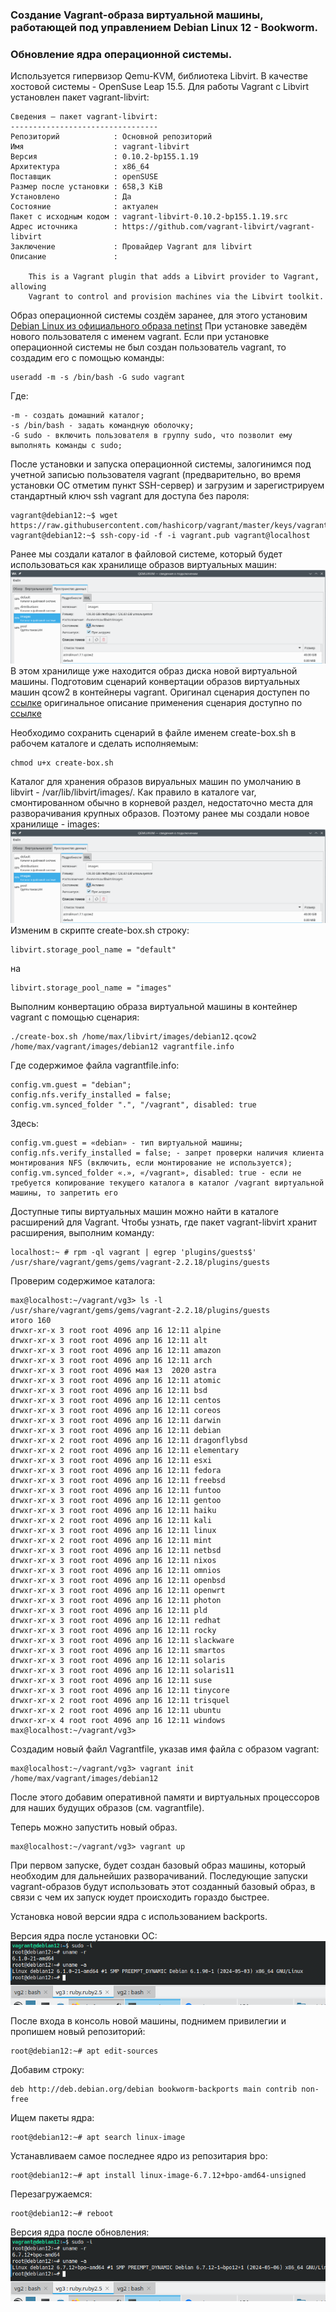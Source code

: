 ### Создание Vagrant-образа виртуальной машины, работающей под управлением Debian Linux 12 - Bookworm.
### Обновление ядра операционной системы.
Используется гипервизор Qemu-KVM, библиотека Libvirt. В качестве хостовой системы - OpenSuse Leap 15.5.
Для работы Vagrant с Libvirt установлен пакет vagrant-libvirt:
```
Сведения — пакет vagrant-libvirt:
---------------------------------
Репозиторий            : Основной репозиторий
Имя                    : vagrant-libvirt
Версия                 : 0.10.2-bp155.1.19
Архитектура            : x86_64
Поставщик              : openSUSE
Размер после установки : 658,3 KiB
Установлено            : Да
Состояние              : актуален
Пакет с исходным кодом : vagrant-libvirt-0.10.2-bp155.1.19.src
Адрес источника        : https://github.com/vagrant-libvirt/vagrant-libvirt
Заключение             : Провайдер Vagrant для libvirt
Описание               : 

    This is a Vagrant plugin that adds a Libvirt provider to Vagrant, allowing
    Vagrant to control and provision machines via the Libvirt toolkit.
```
Образ операционной системы создём заранее, для этого установим [Debian Linux из официального образа netinst](https://www.debian.org/distrib/netinst)
При установке заведём нового пользователя с именем vagrant. 
Если при установке операционной системы не был создан пользователь vagrant, то создадим его с помощью команды:
```
useradd -m -s /bin/bash -G sudo vagrant
```
 Где:
```
-m - создать домашний каталог;
-s /bin/bash - задать командную оболочку;
-G sudo - включить пользователя в группу sudo, что позволит ему выполнять команды с sudo;
```
После установки и запуска операционной системы, залогинимся под учетной записью пользователя vagrant 
(предварительно, во время установки ОС отметим пункт SSH-сервер) и загрузим и зарегистрируем 
стандартный ключ ssh vagrant для доступа без пароля: 
```
vagrant@debian12:~$ wget https://raw.githubusercontent.com/hashicorp/vagrant/master/keys/vagrant.pub
vagrant@debian12:~$ ssh-copy-id -f -i vagrant.pub vagrant@localhost
```
Ранее мы создали каталог в файловой системе, который будет использоваться как хранилище образов виртуальных машин: 
![Хранилище образов виртуальных машин](20240422-01.png)
В этом хранилище уже находится образ диска новой виртуальной машины. Подготовим сценарий конвертации образов виртуальных машин qcow2 в контейнеры vagrant. 
Оригинал сценария доступен по [ссылке](https://raw.githubusercontent.com/vagrant-libvirt/vagrant-libvirt/master/tools/create_box.sh)
оригинальное описание применения сценария доступно по [ссылке](https://github.com/vagrant-libvirt/vagrant-libvirt)

Необходимо сохранить сценарий в файле именем create-box.sh в рабочем каталоге и сделать исполняемым:
```
chmod u+x create-box.sh
```
Каталог для хранения образов вируальных машин по умолчанию в libvirt - /var/lib/libvirt/images/. 
Как правило в каталоге var, смонтированном обычно в корневой раздел, недостаточно места для разворачивания крупных образов.
Поэтому ранее мы создали новое хранилище - images:
![хранилище - images](20240422-01.png)
Изменим в скрипте create-box.sh строку:
```
libvirt.storage_pool_name = "default"
```
на 
```
libvirt.storage_pool_name = "images"
```
Выполним конвертацию образа виртуальной машины в контейнер vagrant с помощью сценария: 
```
./create-box.sh /home/max/libvirt/images/debian12.qcow2 /home/max/vagrant/images/debian12 vagrantfile.info
```
Где содержимое файла vagrantfile.info: 
```
config.vm.guest = "debian";
config.nfs.verify_installed = false;
config.vm.synced_folder ".", "/vagrant", disabled: true
```
 Здесь:
```
config.vm.guest = «debian» - тип виртуальной машины;
config.nfs.verify_installed = false; - запрет проверки наличия клиента монтирования NFS (включить, если монтирование не используется);
config.vm.synced_folder «.», «/vagrant», disabled: true - если не требуется копирование текущего каталога в каталог /vagrant виртуальной машины, то запретить его
```
Доступные типы виртуальных машин можно найти в каталоге расширений для Vagrant. Чтобы узнать, где пакет vagrant-libvirt хранит расширения, выполним команду:
```
localhost:~ # rpm -ql vagrant | egrep 'plugins/guests$'
/usr/share/vagrant/gems/gems/vagrant-2.2.18/plugins/guests
```
Проверим содержимое каталога:
```
max@localhost:~/vagrant/vg3> ls -l /usr/share/vagrant/gems/gems/vagrant-2.2.18/plugins/guests
итого 160
drwxr-xr-x 3 root root 4096 апр 16 12:11 alpine
drwxr-xr-x 3 root root 4096 апр 16 12:11 alt
drwxr-xr-x 3 root root 4096 апр 16 12:11 amazon
drwxr-xr-x 3 root root 4096 апр 16 12:11 arch
drwxr-xr-x 3 root root 4096 мая 13  2020 astra
drwxr-xr-x 3 root root 4096 апр 16 12:11 atomic
drwxr-xr-x 3 root root 4096 апр 16 12:11 bsd
drwxr-xr-x 3 root root 4096 апр 16 12:11 centos
drwxr-xr-x 3 root root 4096 апр 16 12:11 coreos
drwxr-xr-x 3 root root 4096 апр 16 12:11 darwin
drwxr-xr-x 3 root root 4096 апр 16 12:11 debian
drwxr-xr-x 2 root root 4096 апр 16 12:11 dragonflybsd
drwxr-xr-x 2 root root 4096 апр 16 12:11 elementary
drwxr-xr-x 3 root root 4096 апр 16 12:11 esxi
drwxr-xr-x 3 root root 4096 апр 16 12:11 fedora
drwxr-xr-x 3 root root 4096 апр 16 12:11 freebsd
drwxr-xr-x 3 root root 4096 апр 16 12:11 funtoo
drwxr-xr-x 3 root root 4096 апр 16 12:11 gentoo
drwxr-xr-x 3 root root 4096 апр 16 12:11 haiku
drwxr-xr-x 2 root root 4096 апр 16 12:11 kali
drwxr-xr-x 3 root root 4096 апр 16 12:11 linux
drwxr-xr-x 2 root root 4096 апр 16 12:11 mint
drwxr-xr-x 3 root root 4096 апр 16 12:11 netbsd
drwxr-xr-x 3 root root 4096 апр 16 12:11 nixos
drwxr-xr-x 3 root root 4096 апр 16 12:11 omnios
drwxr-xr-x 3 root root 4096 апр 16 12:11 openbsd
drwxr-xr-x 3 root root 4096 апр 16 12:11 openwrt
drwxr-xr-x 3 root root 4096 апр 16 12:11 photon
drwxr-xr-x 3 root root 4096 апр 16 12:11 pld
drwxr-xr-x 3 root root 4096 апр 16 12:11 redhat
drwxr-xr-x 3 root root 4096 апр 16 12:11 rocky
drwxr-xr-x 3 root root 4096 апр 16 12:11 slackware
drwxr-xr-x 3 root root 4096 апр 16 12:11 smartos
drwxr-xr-x 3 root root 4096 апр 16 12:11 solaris
drwxr-xr-x 3 root root 4096 апр 16 12:11 solaris11
drwxr-xr-x 3 root root 4096 апр 16 12:11 suse
drwxr-xr-x 3 root root 4096 апр 16 12:11 tinycore
drwxr-xr-x 2 root root 4096 апр 16 12:11 trisquel
drwxr-xr-x 2 root root 4096 апр 16 12:11 ubuntu
drwxr-xr-x 4 root root 4096 апр 16 12:11 windows
max@localhost:~/vagrant/vg3>
```
Создадим новый файл Vagrantfile, указав имя файла с образом vagrant: 
```
max@localhost:~/vagrant/vg3> vagrant init /home/max/vagrant/images/debian12
```
После этого добавим оперативной памяти и виртуальных процессоров для наших будущих образов (см. vagrantfile).

Теперь можно запустить новый образ. 
```
max@localhost:~/vagrant/vg3> vagrant up
```
При первом запуске, будет создан базовый образ машины, который необходим для дальнейших разворачиваний. 
Последующие запуски vagrant-образов будут использовать этот созданный базовый образ, в связи с чем их запуск юудет происходить гораздо быстрее.

Установка новой версии ядра с использованием backports.

Версия ядра после установки ОС:
![Версия ядра после установки ОС](20240422-02.png)

После входа в консоль новой машины, поднимем привилегии и пропишем новый репозиторий:
```
root@debian12:~# apt edit-sources
```
Добавим строку:
```
deb http://deb.debian.org/debian bookworm-backports main contrib non-free
```
Ищем пакеты ядра:
```
root@debian12:~# apt search linux-image
```
Устанавливаем самое последнее ядро из репозитария bpo:
```
root@debian12:~# apt install linux-image-6.7.12+bpo-amd64-unsigned
```
Перезагружаемся:
```
root@debian12:~# reboot
```
Версия ядра после обновления:
![Версия ядра после обновления](20240422-03.png)
